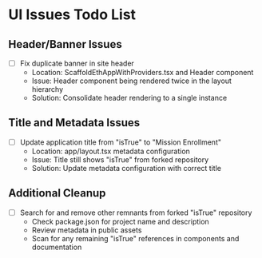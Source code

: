 # UI Issues Todo List

## Header/Banner Issues
- [ ] Fix duplicate banner in site header
  - Location: ScaffoldEthAppWithProviders.tsx and Header component
  - Issue: Header component being rendered twice in the layout hierarchy
  - Solution: Consolidate header rendering to a single instance

## Title and Metadata Issues
- [ ] Update application title from "isTrue" to "Mission Enrollment"
  - Location: app/layout.tsx metadata configuration
  - Issue: Title still shows "isTrue" from forked repository
  - Solution: Update metadata configuration with correct title

## Additional Cleanup
- [ ] Search for and remove other remnants from forked "isTrue" repository
  - Check package.json for project name and description
  - Review metadata in public assets
  - Scan for any remaining "isTrue" references in components and documentation
